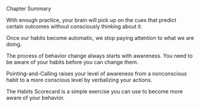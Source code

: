 Chapter Summary

With enough practice, your brain will pick up on the cues that
predict certain outcomes without consciously thinking about it.

Once our habits become automatic, we stop paying attention to
what we are doing.

The process of behavior change always starts with awareness. You
need to be aware of your habits before you can change them.

Pointing-and-Calling raises your level of awareness from a
nonconscious habit to a more conscious level by verbalizing your
actions.

The Habits Scorecard is a simple exercise you can use to become
more aware of your behavior.